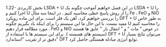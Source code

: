 
1.22- بخش کاربردی LSDA + U
در این فصل خواهیم آموخت چگونه  یک LSDA + U را اجرا کنیم و U را از روش پاسخ خطی محاسبه کنیم . در اینجا سه مثال Fe  ، FeO و NiO را بررسی خواهیم کرد.
آهن یک فلز است. برای این ماده رویکرد DFT + U به طور خاص مفید نیست. با این حال ما این سیستم را برای اینکه یاد بگیریم چگونه U را محاسبه کنیم مورد مطالعه قرار دهیم .
FeO و NiO در عوض " مات " و " انتقال بار " عایق ها هستند (سیستم های همبسته ). برای این سیستم ها با استفاده از DFT + U می‌توان نتایج بسیار دقیق تر از تقریب "استاندارد" DFT توابع انرژی مبادله هبستگی حاصل کرد.
